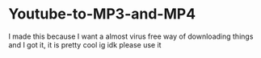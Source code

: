 # Youtube-to-MP3-and-MP4
I made this because I want a almost virus free way of downloading things and I got it, it is pretty cool ig idk please use it 
